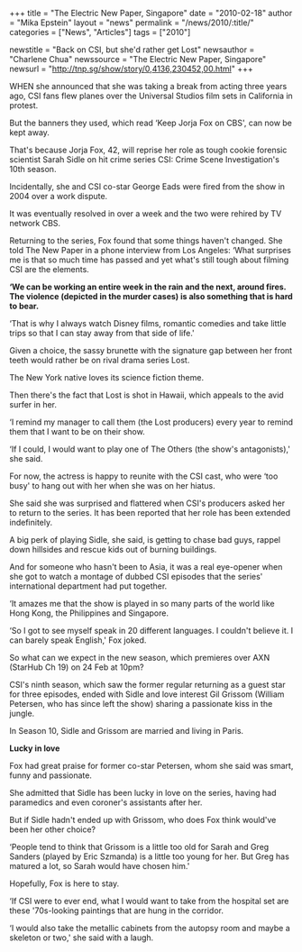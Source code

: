 +++
title = "The Electric New Paper, Singapore"
date = "2010-02-18"
author = "Mika Epstein"
layout = "news"
permalink = "/news/2010/:title/"
categories = ["News", "Articles"]
tags = ["2010"]

newstitle = "Back on CSI, but she'd rather get Lost"
newsauthor = "Charlene Chua"
newssource = "The Electric New Paper, Singapore"
newsurl = "http://tnp.sg/show/story/0,4136,230452,00.html"
+++

WHEN she announced that she was taking a break from acting three years ago, CSI fans flew planes over the Universal Studios film sets in California in protest.

But the banners they used, which read &#8216;Keep Jorja Fox on CBS', can now be kept away. 

That's because Jorja Fox, 42, will reprise her role as tough cookie forensic scientist Sarah Sidle on hit crime series CSI: Crime Scene Investigation's 10th season. 

Incidentally, she and CSI co-star George Eads were fired from the show in 2004 over a work dispute. 

It was eventually resolved in over a week and the two were rehired by TV network CBS. 

Returning to the series, Fox found that some things haven't changed. She told The New Paper in a phone interview from Los Angeles: &#8216;What surprises me is that so much time has passed and yet what's still tough about filming CSI are the elements. 

**&#8216;We can be working an entire week in the rain and the next, around fires. The violence (depicted in the murder cases) is also something that is hard to bear.** 

&#8216;That is why I always watch Disney films, romantic comedies and take little trips so that I can stay away from that side of life.' 

Given a choice, the sassy brunette with the signature gap between her front teeth would rather be on rival drama series Lost. 

The New York native loves its science fiction theme. 

Then there's the fact that Lost is shot in Hawaii, which appeals to the avid surfer in her. 

&#8216;I remind my manager to call them (the Lost producers) every year to remind them that I want to be on their show. 

&#8216;If I could, I would want to play one of The Others (the show's antagonists),' she said. 

For now, the actress is happy to reunite with the CSI cast, who were &#8216;too busy' to hang out with her when she was on her hiatus. 

She said she was surprised and flattered when CSI's producers asked her to return to the series. It has been reported that her role has been extended indefinitely. 

A big perk of playing Sidle, she said, is getting to chase bad guys, rappel down hillsides and rescue kids out of burning buildings. 

And for someone who hasn't been to Asia, it was a real eye-opener when she got to watch a montage of dubbed CSI episodes that the series' international department had put together. 

&#8216;It amazes me that the show is played in so many parts of the world like Hong Kong, the Philippines and Singapore. 

&#8216;So I got to see myself speak in 20 different languages. I couldn't believe it. I can barely speak English,' Fox joked. 

So what can we expect in the new season, which premieres over AXN (StarHub Ch 19) on 24 Feb at 10pm? 

CSI's ninth season, which saw the former regular returning as a guest star for three episodes, ended with Sidle and love interest Gil Grissom (William Petersen, who has since left the show) sharing a passionate kiss in the jungle. 

In Season 10, Sidle and Grissom are married and living in Paris. 

**Lucky in love** 

Fox had great praise for former co-star Petersen, whom she said was smart, funny and passionate. 

She admitted that Sidle has been lucky in love on the series, having had paramedics and even coroner's assistants after her. 

But if Sidle hadn't ended up with Grissom, who does Fox think would've been her other choice? 

&#8216;People tend to think that Grissom is a little too old for Sarah and Greg Sanders (played by Eric Szmanda) is a little too young for her. But Greg has matured a lot, so Sarah would have chosen him.' 

Hopefully, Fox is here to stay. 

&#8216;If CSI were to ever end, what I would want to take from the hospital set are these '70s-looking paintings that are hung in the corridor. 

&#8216;I would also take the metallic cabinets from the autopsy room and maybe a skeleton or two,' she said with a laugh.  
